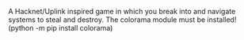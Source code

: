 A Hacknet/Uplink inspired game in which you break into and navigate systems to steal and destroy.
The colorama module must be installed! (python -m pip install colorama)